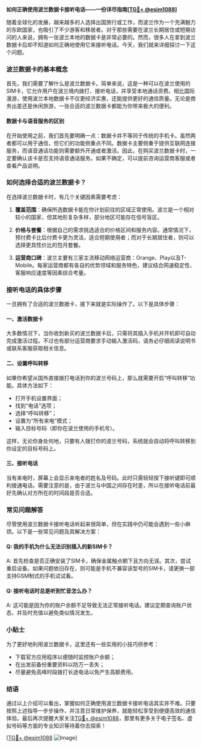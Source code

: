 **如何正确使用波兰数据卡接听电话——一份详尽指南[[TG💪+ @esim1088](https://t.me/s/esim1088)]**

随着全球化的发展，越来越多的人选择出国旅行或工作，而波兰作为一个充满魅力的东欧国家，也吸引了不少游客和移居者。对于那些需要在波兰长期居住或短期访问的人来说，拥有一张波兰本地的数据卡是非常必要的。然而，很多人在拿到波兰数据卡后却不知道如何正确地使用它来接听电话。今天，我们就来详细探讨一下这个问题。

### 波兰数据卡的基本概念

首先，我们需要了解什么是波兰数据卡。简单来说，这是一种可以在波兰使用的SIM卡，它允许用户在波兰境内拨打、接听电话，并享受本地通话资费。相比国际漫游，使用波兰本地数据卡不仅更经济实惠，还能提供更好的通信质量。无论是商务出差还是休闲旅游，一张合适的波兰数据卡都能为你带来极大的便利。

#### 数据卡与语音服务的区别

在开始使用之前，我们首先要明确一点：数据卡并不等同于传统的手机卡。虽然两者都可以用于通信，但它们的功能侧重点不同。数据卡主要侧重于提供互联网连接服务，而语音通话功能则需要额外开通或者激活。因此，在购买波兰数据卡时，一定要确认该卡是否支持语音通话服务。如果不确定，可以提前咨询运营商客服或者查看产品说明。

### 如何选择合适的波兰数据卡？

在选择波兰数据卡时，有几个关键因素需要考虑：

1. **覆盖范围**：确保所选数据卡能在你计划前往的区域正常使用。波兰是一个相对较小的国家，但其地形复杂多样，部分地区可能存在信号盲区。
   
2. **价格与套餐**：根据自己的需求挑选适合的价格区间和服务内容。通常情况下，预付费卡比后付费卡更为灵活，适合短期使用者；而对于长期居住者，则可以选择更具性价比的包月套餐。

3. **运营商口碑**：波兰主要有三家主流移动网络运营商：Orange、Play以及T-Mobile。每家运营商都有各自的优势领域和服务特色，建议结合网速稳定性、客服响应速度等因素综合考量。

### 接听电话的具体步骤

一旦拥有了合适的波兰数据卡，接下来就是实际操作了。以下是具体步骤：

#### 一、激活数据卡

大多数情况下，当你收到新买的波兰数据卡后，只需将其插入手机并开机即可自动完成激活过程。不过也有部分运营商要求手动输入激活码，请务必仔细阅读说明书或联系客服获取相关信息。

#### 二、设置呼叫转移

如果你希望从国外直接拨打电话到你的波兰号码上，那么就需要开启“呼叫转移”功能。具体方法如下：
- 打开手机设置界面；
- 找到“电话”选项；
- 选择“呼叫转移”；
- 设置为“所有来电”模式；
- 输入目标号码（即你在波兰使用的手机号）。

这样，无论你身处何地，只要有人拨打你的波兰号码，系统就会自动将呼叫转移到你设定的目标号码上。

#### 三、接听电话

当有来电时，屏幕上会显示来电者的姓名及号码。此时只需轻轻按下接听键即可顺利接通电话。需要注意的是，由于波兰与中国之间存在时差，所以在接听电话前最好先确认对方所在的时间段是否合适。

### 常见问题解答

尽管使用波兰数据卡接听电话听起来很简单，但在实践中仍可能会遇到一些小麻烦。以下是一些常见问题及其解决方案：

#### Q: 我的手机为什么无法识别插入的新SIM卡？
A: 首先检查是否正确安装了SIM卡，确保金属触点朝下且方向无误。其次，尝试重启设备。如果问题依旧存在，则可能是手机不兼容该型号的SIM卡，请更换一部支持GSM制式的手机试试看。

#### Q: 接听电话时总是听到忙音怎么办？
A: 这可能是因为你的账户余额不足导致无法正常接听电话。建议定期查询账户状态，并及时充值以避免类似情况发生。

### 小贴士

为了更好地利用波兰数据卡，这里还有一些实用的小技巧供参考：
- 下载官方应用程序以便随时监控账户余额；
- 在出发前备份重要资料以防万一丢失；
- 尽量避免高峰时段拨打长途电话以免产生高额费用。

### 结语

通过以上介绍可以看出，掌握如何正确使用波兰数据卡接听电话其实并不难。只要按照上述指导一步步操作，并注意日常维护保养，就能轻松享受到便捷高效的通信体验。最后再次提醒大家关注[TG💪+ @esim1088](https://t.me/s/esim1088)，那里有更多关于电子签名、虚拟号码等方面的专业知识等待着你去探索！

[[TG💪+ @esim1088](https://t.me/s/esim1088) ![Image](https://i.postimg.cc/4NQfJmqS/Snipaste-2025-05-13-00-14-12.png)]